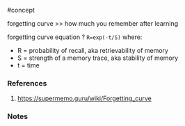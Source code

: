 #concept

forgetting curve >> how much you remember after learning

forgetting curve equation
?
`R=exp(-t/S)`
where:
- R = probability of recall, aka retrievability of memory
- S = strength of a memory trace, aka stability of memory
- t = time
### References
1. https://supermemo.guru/wiki/Forgetting_curve

### Notes




